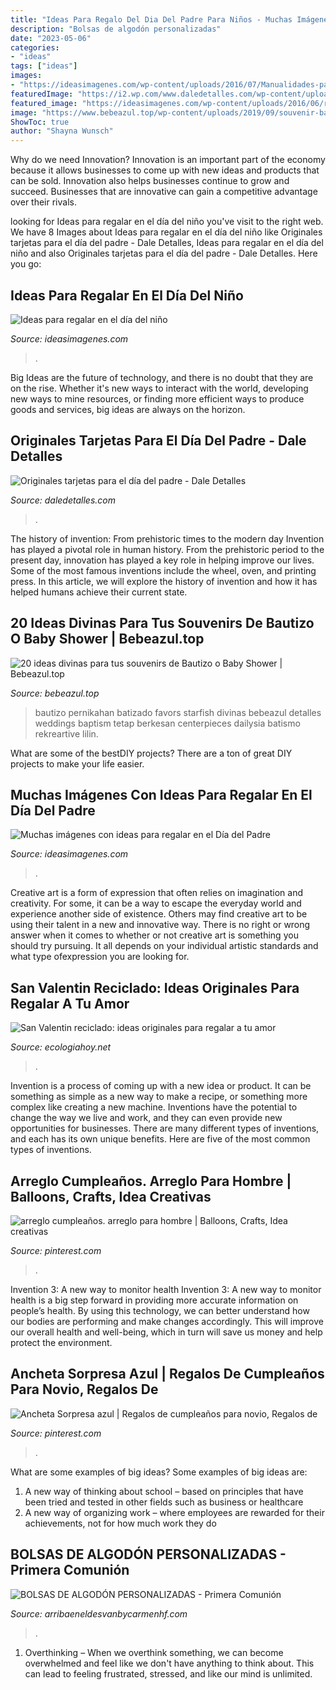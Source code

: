 ```yaml
---
title: "Ideas Para Regalo Del Dia Del Padre Para Niños - Muchas Imágenes Con Ideas Para Regalar En El Día Del Padre"
description: "Bolsas de algodón personalizadas"
date: "2023-05-06"
categories:
- "ideas"
tags: ["ideas"]
images:
- "https://ideasimagenes.com/wp-content/uploads/2016/07/Manualidades-para-el-Día-del-Niño6.gif"
featuredImage: "https://i2.wp.com/www.daledetalles.com/wp-content/uploads/2017/06/tarjeta-dia-del-padre18.jpg"
featured_image: "https://ideasimagenes.com/wp-content/uploads/2016/06/regalo-dia-del-padre-2.jpg"
image: "https://www.bebeazul.top/wp-content/uploads/2019/09/souvenir-bautizo-baby-shower-bebeazu.top-17.jpg"
ShowToc: true
author: "Shayna Wunsch"
---
```



Why do we need Innovation?
Innovation is an important part of the economy because it allows businesses to come up with new ideas and products that can be sold. Innovation also helps businesses continue to grow and succeed. Businesses that are innovative can gain a competitive advantage over their rivals.

	

		
looking for Ideas para regalar en el día del niño you've visit to the right web. We have 8 Images about Ideas para regalar en el día del niño like Originales tarjetas para el día del padre - Dale Detalles, Ideas para regalar en el día del niño and also Originales tarjetas para el día del padre - Dale Detalles. Here you go:
		
    
## Ideas Para Regalar En El Día Del Niño

<img loading=lazy src="https://ideasimagenes.com/wp-content/uploads/2016/07/Manualidades-para-el-Día-del-Niño6.gif" onerror="this.onerror=null;this.src='https://tse1.mm.bing.net/th?id=OIP.roxg8aaw-3Fpo8LsBMVdzgHaFv&amp;pid=15.1';" alt="Ideas para regalar en el día del niño">

_Source: ideasimagenes.com_

>. 

	

Big Ideas are the future of technology, and there is no doubt that they are on the rise. Whether it's new ways to interact with the world, developing new ways to mine resources, or finding more efficient ways to produce goods and services, big ideas are always on the horizon. 

    
## Originales Tarjetas Para El Día Del Padre - Dale Detalles

<img loading=lazy src="https://i2.wp.com/www.daledetalles.com/wp-content/uploads/2017/06/tarjeta-dia-del-padre18.jpg" onerror="this.onerror=null;this.src='https://tse1.mm.bing.net/th?id=OIP.5879Miz5CDCdkRezrmZkNAHaE7&amp;pid=15.1';" alt="Originales tarjetas para el día del padre - Dale Detalles">

_Source: daledetalles.com_

>. 

	

The history of invention: From prehistoric times to the modern day
Invention has played a pivotal role in human history. From the prehistoric period to the present day, innovation has played a key role in helping improve our lives. Some of the most famous inventions include the wheel, oven, and printing press. In this article, we will explore the history of invention and how it has helped humans achieve their current state.

    
## 20 Ideas Divinas Para Tus Souvenirs De Bautizo O Baby Shower | Bebeazul.top

<img loading=lazy src="https://www.bebeazul.top/wp-content/uploads/2019/09/souvenir-bautizo-baby-shower-bebeazu.top-17.jpg" onerror="this.onerror=null;this.src='https://tse4.mm.bing.net/th?id=OIP.ZCWvF6lLoo0OKcKmQnXs-AAAAA&amp;pid=15.1';" alt="20 ideas divinas para tus souvenirs de Bautizo o Baby Shower | Bebeazul.top">

_Source: bebeazul.top_

>bautizo pernikahan batizado favors starfish divinas bebeazul detalles weddings baptism tetap berkesan centerpieces dailysia batismo rekreartive lilin. 

	

What are some of the bestDIY projects?
There are a ton of great DIY projects to make your life easier.

    
## Muchas Imágenes Con Ideas Para Regalar En El Día Del Padre

<img loading=lazy src="https://ideasimagenes.com/wp-content/uploads/2016/06/regalo-dia-del-padre-2.jpg" onerror="this.onerror=null;this.src='https://tse4.mm.bing.net/th?id=OIP.VA-g16JRPVtbKyxsQPGabgHaLK&amp;pid=15.1';" alt="Muchas imágenes con ideas para regalar en el Día del Padre">

_Source: ideasimagenes.com_

>. 

	

Creative art is a form of expression that often relies on imagination and creativity. For some, it can be a way to escape the everyday world and experience another side of existence. Others may find creative art to be using their talent in a new and innovative way. There is no right or wrong answer when it comes to whether or not creative art is something you should try pursuing. It all depends on your individual artistic standards and what type ofexpression you are looking for.

    
## San Valentin Reciclado: Ideas Originales Para Regalar A Tu Amor

<img loading=lazy src="https://ecologiahoy.net/wp-content/uploads/2017/02/ideas-para-regalos-de-san-valentin-con-material-reciclado-manualidades.jpg" onerror="this.onerror=null;this.src='https://tse3.mm.bing.net/th?id=OIP.0L0IW-npSabGKk-oI1D4RAHaGK&amp;pid=15.1';" alt="San Valentin reciclado: ideas originales para regalar a tu amor">

_Source: ecologiahoy.net_

>. 

	

Invention is a process of coming up with a new idea or product. It can be something as simple as a new way to make a recipe, or something more complex like creating a new machine. Inventions have the potential to change the way we live and work, and they can even provide new opportunities for businesses. There are many different types of inventions, and each has its own unique benefits. Here are five of the most common types of inventions.

    
## Arreglo Cumpleaños. Arreglo Para Hombre | Balloons, Crafts, Idea Creativas

<img loading=lazy src="https://i.pinimg.com/736x/ac/aa/3e/acaa3e6eecdd6f7aa79f7553df0334bb.jpg" onerror="this.onerror=null;this.src='https://tse1.mm.bing.net/th?id=OIP.1SH1Cfev-ySQSUXRIK74NwHaJ4&amp;pid=15.1';" alt="arreglo cumpleaños. arreglo para hombre | Balloons, Crafts, Idea creativas">

_Source: pinterest.com_

>. 

	

Invention 3: A new way to monitor health
Invention 3: A new way to monitor health is a big step forward in providing more accurate information on people’s health. By using this technology, we can better understand how our bodies are performing and make changes accordingly. This will improve our overall health and well-being, which in turn will save us money and help protect the environment.

    
## Ancheta Sorpresa Azul | Regalos De Cumpleaños Para Novio, Regalos De

<img loading=lazy src="https://i.pinimg.com/736x/17/e5/0f/17e50f69c44dca836549905e76a0343d.jpg" onerror="this.onerror=null;this.src='https://tse4.mm.bing.net/th?id=OIP.Xx7-aU3wKk8xiLJ184IaIgHaKV&amp;pid=15.1';" alt="Ancheta Sorpresa azul | Regalos de cumpleaños para novio, Regalos de">

_Source: pinterest.com_

>. 

	

What are some examples of big ideas?
Some examples of big ideas are: 
1. A new way of thinking about school – based on principles that have been tried and tested in other fields such as business or healthcare
2. A new way of organizing work – where employees are rewarded for their achievements, not for how much work they do

    
## BOLSAS DE ALGODÓN PERSONALIZADAS - Primera Comunión

<img loading=lazy src="https://1.bp.blogspot.com/-AnTdIIsnLuk/Xl00jizyZ6I/AAAAAAAA_9M/2arGszWNsf4KeaCBEvMUFFhYkgFjzaOoQCNcBGAsYHQ/s1600/57588170_10157076662479780_7538454734546403328_o.jpg" onerror="this.onerror=null;this.src='https://tse4.mm.bing.net/th?id=OIP.kO1LuMefVrlxb2UV3cOewQHaHa&amp;pid=15.1';" alt="BOLSAS DE ALGODÓN PERSONALIZADAS - Primera Comunión">

_Source: arribaeneldesvanbycarmenhf.com_

>. 

	

1) Overthinking – When we overthink something, we can become overwhelmed and feel like we don't have anything to think about. This can lead to feeling frustrated, stressed, and like our mind is unlimited.

